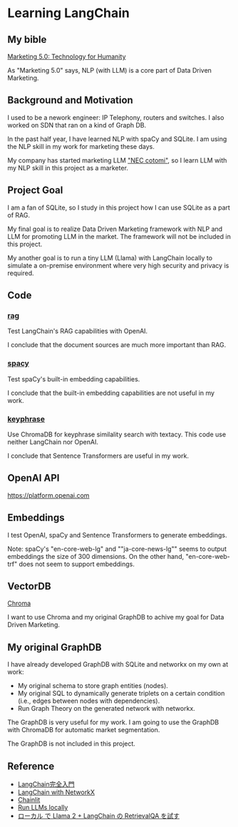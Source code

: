 # Learning LangChain

## My bible

[Marketing 5.0: Technology for Humanity](https://www.wiley.com/en-br/Marketing+5.0%3A+Technology+for+Humanity-p-9781119668510)

As "Marketing 5.0" says, NLP (with LLM) is a core part of Data Driven Marketing.

## Background and Motivation

I used to be a nework engineer: IP Telephony, routers and switches. I also worked on SDN that ran on a kind of Graph DB.

In the past half year, I have learned NLP with spaCy and SQLite. I am using the NLP skill in my work for marketing these days.

My company has started marketing LLM ["NEC cotomi"](https://www.nec.com/en/press/202404/global_20240424_01.html), so I learn LLM with my NLP skill in this project as a marketer.

## Project Goal

I am a fan of SQLite, so I study in this project how I can use SQLite as a part of RAG.

My final goal is to realize Data Driven Marketing framework with NLP and LLM for promoting LLM in the market. The framework will not be included in this project.

My another goal is to run a tiny LLM (Llama) with LangChain locally to simulate a on-premise environment where very high security and privacy is required.

## Code

### [rag](./rag)

Test LangChain's RAG capabilities with OpenAI.

I conclude that the document sources are much more important than RAG.

### [spacy](./spacy)

Test spaCy's built-in embedding capabilities.

I conclude that the built-in embedding capabilities are not useful in my work.

### [keyphrase](./keyphrase)

Use ChromaDB for keyphrase similality search with textacy. This code use neither LangChain nor OpenAI.

I conclude that Sentence Transformers are useful in my work.

## OpenAI API

https://platform.openai.com

## Embeddings

I test OpenAI, spaCy and Sentence Transformers to generate embeddings.

Note: spaCy's "en-core-web-lg" and ""ja-core-news-lg"" seems to output embeddings the size of 300 dimensions. On the other hand, "en-core-web-trf" does not seem to support embeddings.

## VectorDB

[Chroma](https://www.trychroma.com/)

I want to use Chroma and my original GraphDB to achive my goal for Data Driven Marketing.

## My original GraphDB

I have already developed GraphDB with SQLite and networkx on my own at work:
- My original schema to store graph entities (nodes).
- My original SQL to dynamically generate triplets on a certain condition (i.e., edges between nodes with dependencies).
- Run Graph Theory on the generated network with networkx.

The GraphDB is very useful for my work. I am going to use the GraphDB with ChromaDB for automatic market segmentation.

The GraphDB is not included in this project.

## Reference

- [LangChain完全入門](https://github.com/harukaxq/langchain-book)
- [LangChain with NetworkX](https://python.langchain.com/v0.1/docs/integrations/graphs/networkx/)
- [Chainlit](https://github.com/Chainlit/chainlit)
- [Run LLMs locally](https://python.langchain.com/v0.1/docs/guides/development/local_llms/)
- [ローカル で Llama 2 + LangChain の RetrievalQA を試す](https://note.com/npaka/n/n3164e8b24539)
